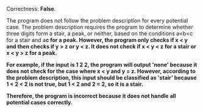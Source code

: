 Correctness: **False**.

The program does not follow the problem description for every potential case. The problem description requires the program to determine whether three digits form a stair, a peak, or neither, based on the conditions a<b<c for a stair and a<b>c for a peak. However, the program only checks if x < y and then checks if y > z or y < z. It does not check if x < y < z for a stair or x < y > z for a peak.

For example, if the input is 1 2 2, the program will output 'none' because it does not check for the case where x < y and y = z. However, according to the problem description, this input should be classified as 'stair' because 1 < 2 < 2 is not true, but 1 < 2 and 2 = 2, so it is a stair.

Therefore, the program is incorrect because it does not handle all potential cases correctly.